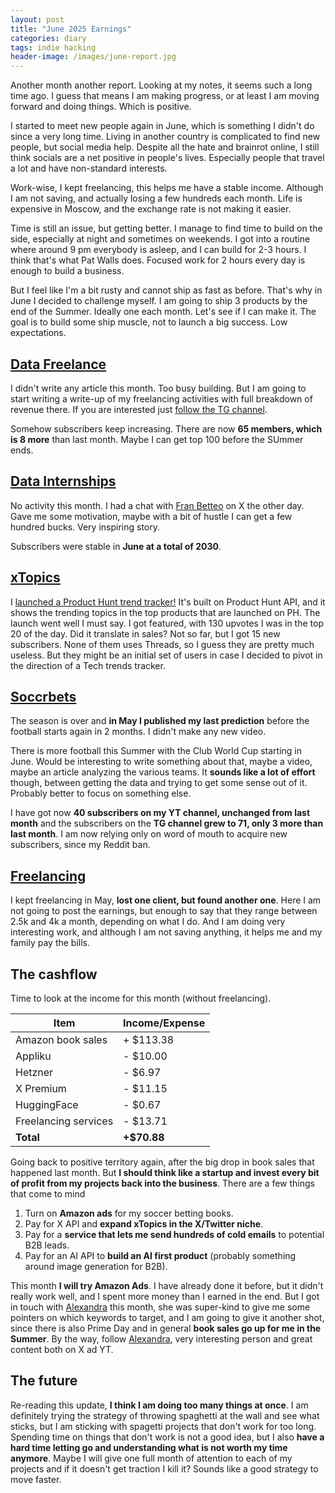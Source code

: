 ```yaml
---
layout: post
title: "June 2025 Earnings"
categories: diary
tags: indie hacking
header-image: /images/june-report.jpg
---
```


Another month another report. Looking at my notes, it seems such a long time ago. I guess that means I am making progress, or at least I am moving forward and doing things. Which is positive.

I started to meet new people again in June, which is something I didn't do since a very long time. Living in another country is complicated to find new people, but social media help. Despite all the hate and brainrot online, I still think socials are a net positive in people's lives. Especially people that travel a lot and have non-standard interests.

Work-wise, I kept freelancing, this helps me have a stable income. Although I am not saving, and actually losing a few hundreds each month. Life is expensive in Moscow, and the exchange rate is not making it easier.

Time is still an issue, but getting better. I manage to find time to build on the side, especially at night and sometimes on weekends. I got into a routine where around 9 pm everybody is asleep, and I can build for 2-3 hours. I think that's what Pat Walls does. Focused work for 2 hours every day is enough to build a business.

But I feel like I'm a bit rusty and cannot ship as fast as before. That's why in June I decided to challenge myself. I am going to ship 3 products by the end of the Summer. Ideally one each month. Let's see if I can make it. The goal is to build some ship muscle, not to launch a big success. Low expectations.

## [Data Freelance][tg-datafreelance]

I didn't write any article this month. Too busy building. But I am going to start writing a write-up of my freelancing activities with full breakdown of revenue there. If you are interested just [follow the TG channel][tg-datafreelance].

Somehow subscribers keep increasing. There are now **65 members, which is 8 more** than last month. Maybe I can get top 100 before the SUmmer ends.

## [Data Internships][datainternships]

No activity this month. I had a chat with [Fran Betteo][fran-x] on X the other day. Gave me some motivation, maybe with a bit of hustle I can get a few hundred bucks. Very inspiring story.

Subscribers were stable in **June at a total of 2030**.

## [xTopics][xtopics]

I [launched a Product Hunt trend tracker!][ph-launch] It's built on Product Hunt API, and it shows the trending topics in the top products that are launched on PH. The launch went well I must say. I got featured, with 130 upvotes I was in the top 20 of the day. Did it translate in sales? Not so far, but I got 15 new subscribers. None of them uses Threads, so I guess they are pretty much useless. But they might be an initial set of users in case I decided to pivot in the direction of a Tech trends tracker.

## [Soccrbets][soccrbets]

The season is over and **in May I published my last prediction** before the football starts again in 2 months. I didn't make any new video.

There is more football this Summer with the Club World Cup starting in June. Would be interesting to write something about that, maybe a video, maybe an article analyzing the various teams. It **sounds like a lot of effort** though, between getting the data and trying to get some sense out of it. Probably better to focus on something else.

I have got now **40 subscribers on my YT channel, unchanged from last month** and the subscribers on the **TG channel grew to 71, only 3 more than last month**. I am now relying only on word of mouth to acquire new subscribers, since my Reddit ban.

## [Freelancing][personal]

I kept freelancing in May, **lost one client, but found another one**. Here I am not going to post the earnings, but enough to say that they range between 2.5k and 4k a month, depending on what I do. And I am doing very interesting work, and although I am not saving anything, it helps me and my family pay the bills.

## The cashflow

Time to look at the income for this month (without freelancing).

| Item                 | Income/Expense |
| -------------------- | -------------- |
| Amazon book sales    | + $113.38      |
| Appliku              | - $10.00       |
| Hetzner              | - $6.97        |
| X Premium            | - $11.15       |
| HuggingFace          | - $0.67        |
| Freelancing services | - $13.71       |
| **Total**            | **+$70.88**    |

Going back to positive territory again, after the big drop in book sales that happened last month. But **I should think like a startup and invest every bit of profit from my projects back into the business**. There are a few things that come to mind

1. Turn on **Amazon ads** for my soccer betting books.
2. Pay for X API and **expand xTopics in the X/Twitter niche**.
3. Pay for a **service that lets me send hundreds of cold emails** to potential B2B leads.
4. Pay for an AI API to **build an AI first product** (probably something around image generation for B2B).

This month **I will try Amazon Ads**. I have already done it before, but it didn't really work well, and I spent more money than I earned in the end. But I got in touch with [Alexandra][alexandra-x] this month, she was super-kind to give me some pointers on which keywords to target, and I am going to give it another shot, since there is also Prime Day and in general **book sales go up for me in the Summer**. By the way, follow [Alexandra][alexandra-x], very interesting person and great content both on X ad YT.

## The future

Re-reading this update, **I think I am doing too many things at once**. I am definitely trying the strategy of throwing spaghetti at the wall and see what sticks, but I am sticking with spagetti projects that don't work for too long. Spending time on things that don't work is not a good idea, but I also **have a hard time letting go and understanding what is not worth my time anymore**. Maybe I will give one full month of attention to each of my projects and if it doesn't get traction I kill it? Sounds like a good strategy to move faster.

[soccrbets]: https://soccrbets.com
[xtopics]: https://xtopics.co
[personal]: https://x.com/tropianhs
[datainternships]: https://datainternships.co
[telegram-soccrbets]: https://t.me/soccrbets
[tg-datafreelance]: https://t.me/datafreelance
[fran-x]: https://x.com/franbetteo
[xtopics-plug]: https://x.com/tropianhs/status/1929904801904521512
[alexandra-x]: https://x.com/rocketshipalx
[ph-launch]: https://www.producthunt.com/products/product-hunt-topics-by-xtopics
